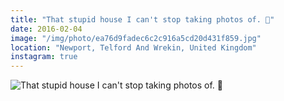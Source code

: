 ```yaml
---
title: "That stupid house I can't stop taking photos of. 🏡"
date: 2016-02-04
image: "/img/photo/ea76d9fadec6c2c916a5cd20d431f859.jpg"
location: "Newport, Telford And Wrekin, United Kingdom"
instagram: true
---
```


![That stupid house I can't stop taking photos of. 🏡](/img/photo/ea76d9fadec6c2c916a5cd20d431f859.jpg)
